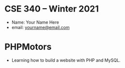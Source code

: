 # CSE 340 – Winter 2021

- Name: Your Name Here
- email: yourname@email.com

# PHPMotors

- Learning how to build a website with PHP and MySQL.
